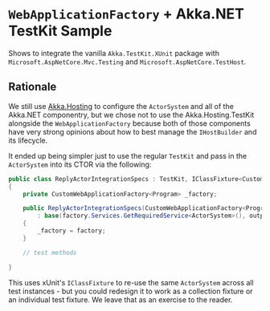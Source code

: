 # `WebApplicationFactory` + Akka.NET TestKit Sample

Shows to integrate the vanilla `Akka.TestKit.XUnit` package with `Microsoft.AspNetCore.Mvc.Testing` and `Microsoft.AspNetCore.TestHost`.

## Rationale

We still use [Akka.Hosting](https://github.com/akkadotnet/Akka.Hosting) to configure the `ActorSystem` and all of the Akka.NET componentry, but we chose not to use the Akka.Hosting.TestKit alongside the `WebApplicationFactory` because both of those components have very strong opinions about how to best manage the `IHostBuilder` and its lifecycle. 


It ended up being simpler just to use the regular `TestKit` and pass in the `ActorSystem` into its CTOR via the following:

```csharp
public class ReplyActorIntegrationSpecs : TestKit, IClassFixture<CustomWebApplicationFactory<Program>>
{
    private CustomWebApplicationFactory<Program> _factory;

    public ReplyActorIntegrationSpecs(CustomWebApplicationFactory<Program> factory, ITestOutputHelper output)
        : base(factory.Services.GetRequiredService<ActorSystem>(), output)
    {
        _factory = factory;
    }

    // test methods

}
```

This uses xUnit's `IClassFixture` to re-use the same `ActorSystem` across all test instances - but you could redesign it to work as a collection fixture or an individual test fixture. We leave that as an exercise to the reader.